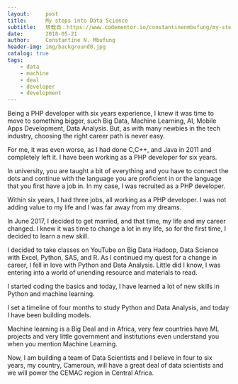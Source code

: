 ```yaml
---
layout:     post
title:      My steps into Data Science
subtitle:   转载自：https://www.codementor.io/constantinenmbufung/my-steps-into-data-science-jd3dzvmoj
date:       2018-05-21
author:     Constantine N. Mbufung
header-img: img/background0.jpg
catalog: true
tags:
    - data
    - machine
    - deal
    - developer
    - development
---
```


Being a PHP developer with six years experience, I knew it was time to move to something bigger, such Big Data, Machine Learning, AI, Mobile Apps Development, Data Analysis. But, as with many newbies in the tech industry, choosing the right career path is never easy.

For me, it was even worse, as I had done C,C++, and Java in 2011 and completely left it. I have been working as a PHP developer for six years.

In university, you are taught a bit of everything and you have to connect the dots and continue with the language you are proficient in or the language that you first have a job in. In my case, I was recruited as a PHP developer.

Within six years, I had three jobs, all working as a PHP developer. I was not adding value to my life and I was far away from my dreams.

In June 2017, I decided to get married, and that time, my life and my career changed. I knew it was time to change a lot in my life, so for the first time, I decided to learn a new skill.

I decided to take classes on YouTube on Big Data Hadoop, Data Science with Excel, Python, SAS, and R. As I continued my quest for a change in career, I fell in love with Python and Data Analysis. Little did I know, I was entering into a world of unending resource and materials to read.

I started coding the basics and today, I have learned a lot of new skills in Python and machine learning.

I set a timeline of four months to study Python and Data Analysis, and today I have been building models.

Machine learning is a Big Deal and in Africa, very few countries have ML projects and very little government and institutions even understand you when you mention Machine Learning.

Now, I am building a team of Data Scientists and I believe in four to six years, my country, Cameroun, will have a great deal of data scientists and we will power the CEMAC region in Central Africa.
